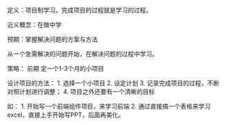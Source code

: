 定义：项目制学习。完成项目的过程就是学习的过程。

近义概念：在做中学

预期：掌握解决问题的方案与方法

从一个急需解决的问题开始，在解决问题的过程中学习。

策略：
	前期
		定一个1-3个月的小项目

设计项目的方法：
	1. 选择一个小项目
	2. 设定计划
	3. 记录完成项目的过程，不断对照计划进行调整；
	4. 项目之外还要有一个清晰的目标

如：
	1. 开始写一个前端组件项目，来学习前端
	2. 通过直接搞一个表格来学习excel，直接上手开始写PPT，后面再美化。